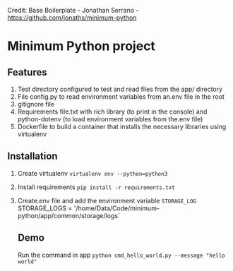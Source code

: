 
Credit:
Base Boilerplate - Jonathan Serrano - https://github.com/jonaths/minimum-python

# Minimum Python project

## Features 
1. Test directory configured to test and read files from the app/ directory
2. File config.py to read environment variables from an.env file in the root 
3. gitignore file
4. Requirements file.txt with rich library (to print in the console) and python-dotenv (to load environment variables from the.env file) 
5. Dockerfile to build a container that installs the necessary libraries using virtualenv 

## Installation 
1. Create virtualenv `virtualenv env --python=python3`
2. Install requirements `pip install -r requirements.txt`
3. Create.env file and add the environment variable `STORAGE_LOG
   `STORAGE_LOGS = '/home/Data/Code/minimum-python/app/common/storage/logs`
   
   
   ## Demo 
   Run the command in app 
   `python cmd_hello_world.py --message "hello world"`